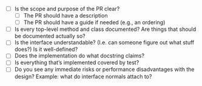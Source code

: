 - [ ] Is the scope and purpose of the PR clear?
  - [ ] The PR should have a description
  - [ ] The PR should have a guide if needed (e.g., an ordering)
- [ ] Is every top-level method and class documented? Are things that should be documented actually so?
- [ ] Is the interface understandable? (I.e. can someone figure out what stuff does?) Is it well-defined?
- [ ] Does the implementation do what docstring claims?
- [ ] Is everything that’s implemented covered by test?
- [ ] Do you see any immediate risks or performance disadvantages with the design? Example: what do interface normals attach to?
